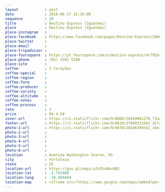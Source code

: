 ```yaml
---
layout            : post
date              : 2016-06-17 21:15:00
sequence          : 20
title             : Destino Express (Iguatemi)
place             : Destino Express (Iguatemi)
place-instagram   : 
place-facebook    : https://www.facebook.com/pages/Destino-Express/206077202760384?fref=ts
place-twitter     : 
place-email       : 
place-tripadvisor : 
place-foursquare  : https://pt.foursquare.com/v/destino-express/4c79554f2d3ba14361d88dd0
place-phone       : (85) 3392 5200
place-site        : 
coffee            : 3 Corações
coffee-special    : 
coffee-region     : 
coffee-farm       : 
coffee-producer   : 
coffee-variety    : 
coffee-altitude   : 
coffee-notes      : 
coffee-process    : 
rate              : 3
price             : R$ 4,50
cover-url         : https://c1.staticflickr.com/9/8868/28189981276_f3aa40e891_o.jpg
footer-url        : https://c1.staticflickr.com/9/8820/27608311683_d1720bf031_o.jpg
photo-1-url       : https://c1.staticflickr.com/9/8830/28146389541_cbe3513a35_o.jpg
photo-2-url       : 
photo-3-url       : 
photo-4-url       : 
photo-5-url       : 
photo-6-url       : 
location          : Avenida Washington Soares, 85
city              : Fortaleza
state             : CE
location-url      : https://goo.gl/maps/aJofGsNovkB2
location-lat      : -3.755408
location-long     : -38.489494
location-map      : <iframe src="https://www.google.com/maps/embed?pb=!1m18!1m12!1m3!1d3981.2438536756!2d-38.490010485731034!3d-3.757010744369502!2m3!1f0!2f0!3f0!3m2!1i1024!2i768!4f13.1!3m3!1m2!1s0x7c74582286dd3f1%3A0xde4a1b04f806edb5!2sShopping+Iguatemi!5e0!3m2!1spt-BR!2sbr!4v1468175717525" width="100%" height="450" frameborder="0" style="border:0" scrolling="no"></iframe>
---
```

